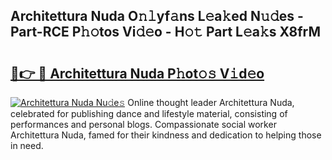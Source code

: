 ## Architettura Nuda O𝚗𝚕yf𝚊ns L𝚎a𝚔ed N𝚞𝚍es - Part-RCE P𝚑𝚘tos Vi𝚍𝚎o - H𝚘𝚝 Part L𝚎a𝚔s X8frM

# <h2><a href="http://kf8u3a.oniu.top/?m=Architettura+Nuda">🔗👉 🔴 Architettura Nuda P𝚑ot𝚘𝚜 V𝚒d𝚎o</a></h2>

[![Architettura Nuda Nu𝚍e𝚜](https://i.imgur.com/0qMVB7G.gif)](http://kf8u3a.oniu.top/?m=Architettura+Nuda)
Online thought leader Architettura Nuda, celebrated for publishing dance and lifestyle material, consisting of performances and personal blogs. Compassionate social worker Architettura Nuda, famed for their kindness and dedication to helping those in need.  
